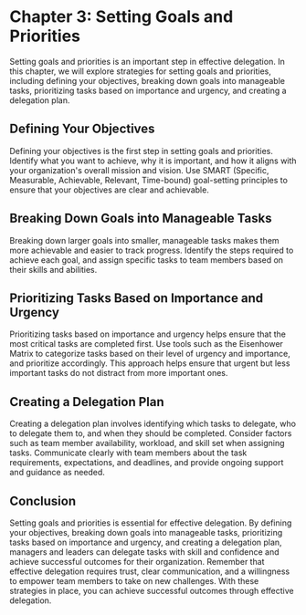 Chapter 3: Setting Goals and Priorities
=======================================

Setting goals and priorities is an important step in effective delegation. In this chapter, we will explore strategies for setting goals and priorities, including defining your objectives, breaking down goals into manageable tasks, prioritizing tasks based on importance and urgency, and creating a delegation plan.

Defining Your Objectives
------------------------

Defining your objectives is the first step in setting goals and priorities. Identify what you want to achieve, why it is important, and how it aligns with your organization's overall mission and vision. Use SMART (Specific, Measurable, Achievable, Relevant, Time-bound) goal-setting principles to ensure that your objectives are clear and achievable.

Breaking Down Goals into Manageable Tasks
-----------------------------------------

Breaking down larger goals into smaller, manageable tasks makes them more achievable and easier to track progress. Identify the steps required to achieve each goal, and assign specific tasks to team members based on their skills and abilities.

Prioritizing Tasks Based on Importance and Urgency
--------------------------------------------------

Prioritizing tasks based on importance and urgency helps ensure that the most critical tasks are completed first. Use tools such as the Eisenhower Matrix to categorize tasks based on their level of urgency and importance, and prioritize accordingly. This approach helps ensure that urgent but less important tasks do not distract from more important ones.

Creating a Delegation Plan
--------------------------

Creating a delegation plan involves identifying which tasks to delegate, who to delegate them to, and when they should be completed. Consider factors such as team member availability, workload, and skill set when assigning tasks. Communicate clearly with team members about the task requirements, expectations, and deadlines, and provide ongoing support and guidance as needed.

Conclusion
----------

Setting goals and priorities is essential for effective delegation. By defining your objectives, breaking down goals into manageable tasks, prioritizing tasks based on importance and urgency, and creating a delegation plan, managers and leaders can delegate tasks with skill and confidence and achieve successful outcomes for their organization. Remember that effective delegation requires trust, clear communication, and a willingness to empower team members to take on new challenges. With these strategies in place, you can achieve successful outcomes through effective delegation.
